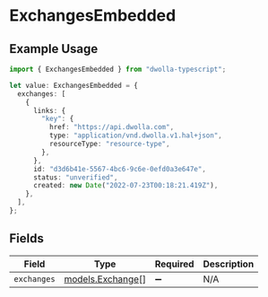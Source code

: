 # ExchangesEmbedded

## Example Usage

```typescript
import { ExchangesEmbedded } from "dwolla-typescript";

let value: ExchangesEmbedded = {
  exchanges: [
    {
      links: {
        "key": {
          href: "https://api.dwolla.com",
          type: "application/vnd.dwolla.v1.hal+json",
          resourceType: "resource-type",
        },
      },
      id: "d3d6b41e-5567-4bc6-9c6e-0efd0a3e647e",
      status: "unverified",
      created: new Date("2022-07-23T00:18:21.419Z"),
    },
  ],
};
```

## Fields

| Field                                      | Type                                       | Required                                   | Description                                |
| ------------------------------------------ | ------------------------------------------ | ------------------------------------------ | ------------------------------------------ |
| `exchanges`                                | [models.Exchange](../models/exchange.md)[] | :heavy_minus_sign:                         | N/A                                        |